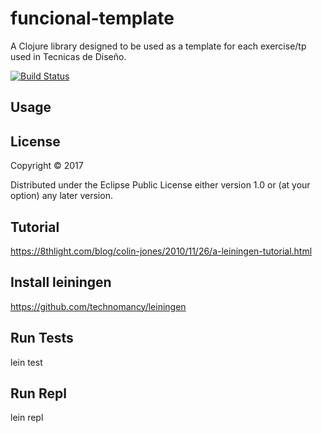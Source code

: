 # funcional-template

A Clojure library designed to be used as a template for each exercise/tp used in Tecnicas de Diseño.

[![Build Status](https://travis-ci.org/mastanca/functional-template.svg?branch=develop)](https://travis-ci.org/mastanca/functional-template)

## Usage

<Complete this section>

## License

Copyright © 2017

Distributed under the Eclipse Public License either version 1.0 or (at
your option) any later version.

## Tutorial
https://8thlight.com/blog/colin-jones/2010/11/26/a-leiningen-tutorial.html

## Install leiningen
https://github.com/technomancy/leiningen

## Run Tests
lein test

## Run Repl
lein repl
